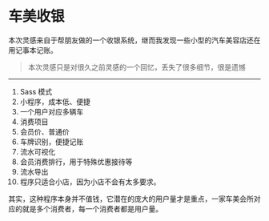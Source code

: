 # 车美收银

本次灵感来自于帮朋友做的一个收银系统，继而我发现一些小型的汽车美容店还在用记事本记账。

> 本次灵感只是对很久之前灵感的一个回忆，丢失了很多细节，很是遗憾

----

1. Sass 模式
2. 小程序，成本低、便捷
3. 一个用户对应多辆车
4. 消费项目
5. 会员价、普通价
6. 车牌识别，便捷记账
7. 流水可视化
8. 会员消费排行，用于特殊优惠接待等
9. 流水导出
10. 程序只适合小店，因为小店不会有太多要求。

其实，这种程序本身并不值钱，它潜在的庞大的用户量才是重点，一家车美会所对应的就是多个消费者，每一个消费者都是用户量。

